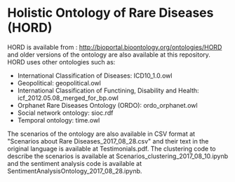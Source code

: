 # Holistic Ontology of Rare Diseases (HORD)
HORD is available from : http://bioportal.bioontology.org/ontologies/HORD and older versions of the ontology are also available at this repository. HORD uses other ontologies such as:
* International Classification of Diseases: ICD10_1.0.owl
* Geopolitical: geopolitical.owl
* International Classification of Functining, Disability and Health: icf_2012.05.08_merged_for_bp.owl
* Orphanet Rare Diseases Ontology (ORDO): ordo_orphanet.owl
* Social network ontology: sioc.rdf
* Temporal ontology: time.owl

The scenarios of the ontology are also available in CSV format at "Scenarios about Rare Diseases_2017_08_28.csv" and their text in the original language is available at Testimonials.pdf. The clustering code to describe the scenarios is available at Scenarios_clustering_2017_08_10.ipynb and the sentiment analysis code is available at SentimentAnalysisOntology_2017_08_28.ipynb.
